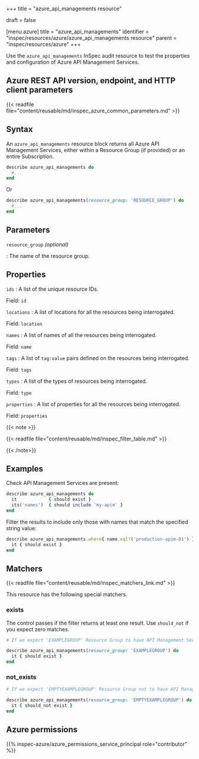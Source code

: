 +++
title = "azure_api_managements resource"

draft = false


[menu.azure]
title = "azure_api_managements"
identifier = "inspec/resources/azure/azure_api_managements resource"
parent = "inspec/resources/azure"
+++

Use the `azure_api_managements` InSpec audit resource to test the properties and configuration of Azure API Management Services.

## Azure REST API version, endpoint, and HTTP client parameters

{{< readfile file="content/reusable/md/inspec_azure_common_parameters.md" >}}

## Syntax

An `azure_api_managements` resource block returns all Azure API Management Services, either within a Resource Group (if provided) or an entire Subscription.

```ruby
describe azure_api_managements do
  #...
end
```

Or

```ruby
describe azure_api_managements(resource_group: 'RESOURCE_GROUP') do
  #...
end
```

## Parameters

`resource_group` _(optional)_

: The name of the resource group.

## Properties

`ids`
: A list of the unique resource IDs.

  Field: `id`

`locations`
: A list of locations for all the resources being interrogated.

  Field: `location`

`names`
: A list of names of all the resources being interrogated.

  Field: `name`

`tags`
: A list of `tag:value` pairs defined on the resources being interrogated.

  Field: `tags`

`types`
: A list of the types of resources being interrogated.

  Field: `type`

`properties`
: A list of properties for all the resources being interrogated.

  Field: `properties`

{{< note >}}

{{< readfile file="content/reusable/md/inspec_filter_table.md" >}}

{{< /note>}}

## Examples

Check API Management Services are present:

```ruby
describe azure_api_managements do
  it            { should exist }
  its('names')  { should include 'my-apim' }
end
```

Filter the results to include only those with names that match the specified string value:

```ruby
describe azure_api_managements.where{ name.eql?('production-apim-01') } do
  it { should exist }
end
```

## Matchers

{{< readfile file="content/reusable/md/inspec_matchers_link.md" >}}

This resource has the following special matchers.

### exists

The control passes if the filter returns at least one result. Use `should_not` if you expect zero matches.

```ruby
# If we expect 'EXAMPLEGROUP' Resource Group to have API Management Services.

describe azure_api_managements(resource_group: 'EXAMPLEGROUP') do
  it { should exist }
end
```

### not_exists

```ruby
# If we expect 'EMPTYEXAMPLEGROUP' Resource Group not to have API Management Services.

describe azure_api_managements(resource_group: 'EMPTYEXAMPLEGROUP') do
  it { should_not exist }
end
```

## Azure permissions

{{% inspec-azure/azure_permissions_service_principal role="contributor" %}}
